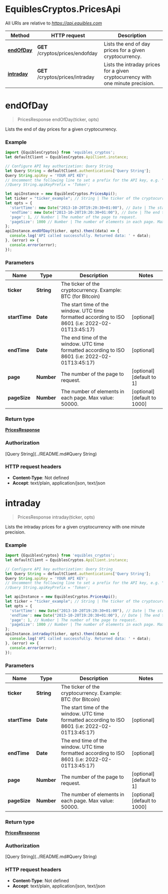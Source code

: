 # EquiblesCryptos.PricesApi

All URIs are relative to *https://api.equibles.com*

Method | HTTP request | Description
------------- | ------------- | -------------
[**endOfDay**](PricesApi.md#endOfDay) | **GET** /cryptos/prices/endofday | Lists the end of day prices for a given cryptocurrency.
[**intraday**](PricesApi.md#intraday) | **GET** /cryptos/prices/intraday | Lists the intraday prices for a given cryptocurrency with one minute precision.

<a name="endOfDay"></a>
# **endOfDay**
> PricesResponse endOfDay(ticker, opts)

Lists the end of day prices for a given cryptocurrency.

### Example
```javascript
import {EquiblesCryptos} from 'equibles_cryptos';
let defaultClient = EquiblesCryptos.ApiClient.instance;

// Configure API key authorization: Query String
let Query String = defaultClient.authentications['Query String'];
Query String.apiKey = 'YOUR API KEY';
// Uncomment the following line to set a prefix for the API key, e.g. "Token" (defaults to null)
//Query String.apiKeyPrefix = 'Token';

let apiInstance = new EquiblesCryptos.PricesApi();
let ticker = "ticker_example"; // String | The ticker of the cryptocurrency. Example: BTC (for Bitcoin)
let opts = { 
  'startTime': new Date("2013-10-20T19:20:30+01:00"), // Date | The start time of the window. UTC time formatted according to ISO 8601 (i.e: 2022-02-01T13:45:17)
  'endTime': new Date("2013-10-20T19:20:30+01:00"), // Date | The end time of the window. UTC time formatted according to ISO 8601 (i.e: 2022-02-01T13:45:17)
  'page': 1, // Number | The number of the page to request.
  'pageSize': 1000 // Number | The number of elements in each page. Max value: 50000.
};
apiInstance.endOfDay(ticker, opts).then((data) => {
  console.log('API called successfully. Returned data: ' + data);
}, (error) => {
  console.error(error);
});

```

### Parameters

Name | Type | Description  | Notes
------------- | ------------- | ------------- | -------------
 **ticker** | **String**| The ticker of the cryptocurrency. Example: BTC (for Bitcoin) | 
 **startTime** | **Date**| The start time of the window. UTC time formatted according to ISO 8601 (i.e: 2022-02-01T13:45:17) | [optional] 
 **endTime** | **Date**| The end time of the window. UTC time formatted according to ISO 8601 (i.e: 2022-02-01T13:45:17) | [optional] 
 **page** | **Number**| The number of the page to request. | [optional] [default to 1]
 **pageSize** | **Number**| The number of elements in each page. Max value: 50000. | [optional] [default to 1000]

### Return type

[**PricesResponse**](PricesResponse.md)

### Authorization

[Query String](../README.md#Query String)

### HTTP request headers

 - **Content-Type**: Not defined
 - **Accept**: text/plain, application/json, text/json

<a name="intraday"></a>
# **intraday**
> PricesResponse intraday(ticker, opts)

Lists the intraday prices for a given cryptocurrency with one minute precision.

### Example
```javascript
import {EquiblesCryptos} from 'equibles_cryptos';
let defaultClient = EquiblesCryptos.ApiClient.instance;

// Configure API key authorization: Query String
let Query String = defaultClient.authentications['Query String'];
Query String.apiKey = 'YOUR API KEY';
// Uncomment the following line to set a prefix for the API key, e.g. "Token" (defaults to null)
//Query String.apiKeyPrefix = 'Token';

let apiInstance = new EquiblesCryptos.PricesApi();
let ticker = "ticker_example"; // String | The ticker of the cryptocurrency. Example: BTC (for Bitcoin)
let opts = { 
  'startTime': new Date("2013-10-20T19:20:30+01:00"), // Date | The start time of the window. UTC time formatted according to ISO 8601 (i.e: 2022-02-01T13:45:17)
  'endTime': new Date("2013-10-20T19:20:30+01:00"), // Date | The end time of the window. UTC time formatted according to ISO 8601 (i.e: 2022-02-01T13:45:17)
  'page': 1, // Number | The number of the page to request.
  'pageSize': 1000 // Number | The number of elements in each page. Max value: 50000.
};
apiInstance.intraday(ticker, opts).then((data) => {
  console.log('API called successfully. Returned data: ' + data);
}, (error) => {
  console.error(error);
});

```

### Parameters

Name | Type | Description  | Notes
------------- | ------------- | ------------- | -------------
 **ticker** | **String**| The ticker of the cryptocurrency. Example: BTC (for Bitcoin) | 
 **startTime** | **Date**| The start time of the window. UTC time formatted according to ISO 8601 (i.e: 2022-02-01T13:45:17) | [optional] 
 **endTime** | **Date**| The end time of the window. UTC time formatted according to ISO 8601 (i.e: 2022-02-01T13:45:17) | [optional] 
 **page** | **Number**| The number of the page to request. | [optional] [default to 1]
 **pageSize** | **Number**| The number of elements in each page. Max value: 50000. | [optional] [default to 1000]

### Return type

[**PricesResponse**](PricesResponse.md)

### Authorization

[Query String](../README.md#Query String)

### HTTP request headers

 - **Content-Type**: Not defined
 - **Accept**: text/plain, application/json, text/json

